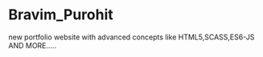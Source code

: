 # Bravim_Purohit
new portfolio website with advanced concepts like HTML5,SCASS,ES6-JS AND MORE.....
